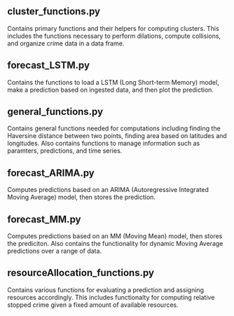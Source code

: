 ## cluster_functions.py

Contains primary functions and their helpers for computing clusters.  This includes the functions necessary to perform dilations, compute collisions, and organize crime data in a data frame.

## forecast_LSTM.py

Contains the functions to load a LSTM (Long Short-term Memory) model, make a prediction based on ingested data, and then plot the prediction.

## general_functions.py

Contains general functions needed for computations including finding the Haversine distance between two points, finding area based on latitudes and longitudes.  Also contains functions to manage information such as paramters, predictions, and time series.

## forecast_ARIMA.py

Computes predictions based on an ARIMA (Autoregressive Integrated Moving Average) model, then stores the prediction.

## forecast_MM.py

Computes predictions based on an MM (Moving Mean) model, then stores the prediciton.  Also contains the functionality for dynamic Moving Average predictions over a range of data.

## resourceAllocation_functions.py

Contains various functions for evaluating a prediction and assigning resources accordingly.  This includes functionalty for computing relative stopped crime given a fixed amount of available resources.